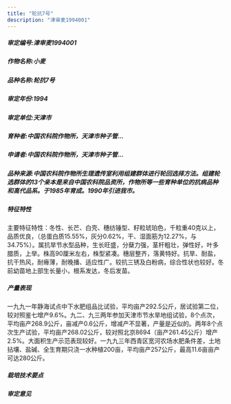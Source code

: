 ```yaml
---
title: "轮抗7号"
description: "津审麦1994001"
---
```

##### 审定编号:津审麦1994001

##### 作物名称:小麦

##### 品种名称:轮抗7号

##### 审定年份:1994

##### 审定单位:天津市

##### 育种者:中国农科院作物所，天津市种子管...

##### 申请者:中国农科院作物所，天津市种子管...

##### 品种来源:中国农科院作物所生理遗传室利用组建群体进行轮回选择方法。组建轮选群体的13个亲本是来自中国农科院品资所，作物所等一些育种单位的抗病品种和高代品系。于1985年育成。1990年引进我市。

##### 特征特性
主要特征特性：冬性、长芒、白壳、穗纺锤型、籽粒琥珀色，千粒重40克以上，品质优良，（总蛋白质15.55%，灰分0.62%，干、湿面筋为12.27%，与34.75%）。属抗旱节水型品种，生长旺盛，分蘖力强，茎杆粗壮，弹性好，叶多腊质，上举。株高90厘米左右，株型紧凑。穗层整齐，落黄特好。抗旱、耐盐，抗干热风，耐瘠薄，耐晚播、适应性广。较抗三锈及白粉病，综合性状也较好。冬前幼苗地上部生长量小，根系发达，冬后发苗。

##### 产量表现
一九九一年静海试点中下水肥组品比试验，平均亩产292.5公斤，居试验第二位，较对照鉴七增产9.6%。九二、九三两年参加天津市节水旱地组试验，8个点次，平均亩产268.9公斤，亩减产0.6公斤，增减产不显著，产量是近似的。两年8个点次生产试验，平均亩产268.02公斤，较对照北京8694（亩产261.45公斤）增产2.5%。大面积生产示范表现较好。一九九三年西青区宽河农场水肥条件差，土地拈壤、盐碱、全生育期只浇一水种植200亩，平均亩产257公斤，最高11.6亩亩产可达280公斤。

##### 栽培技术要点


##### 审定意见

